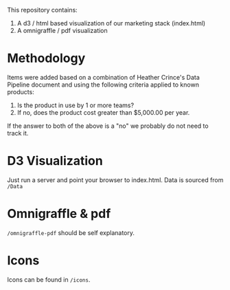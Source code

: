 This repository contains:

1. A d3 / html based visualization of our marketing stack (index.html)
2. A omnigraffle / pdf visualization

Methodology
========
Items were added based on a combination of Heather Crince's Data Pipeline document
and using the following criteria applied to known products:

1. Is the product in use by 1 or more teams?
2. If no, does the product cost greater than $5,000.00 per year.

If the answer to both of the above is a "no" we probably do not need to track it.

D3 Visualization
============
Just run a server and point your browser to index.html. Data is sourced from ```/Data```

Omnigraffle & pdf
=============
```/omnigraffle-pdf``` should be self explanatory.

Icons
====
Icons can be found in ```/icons```.
